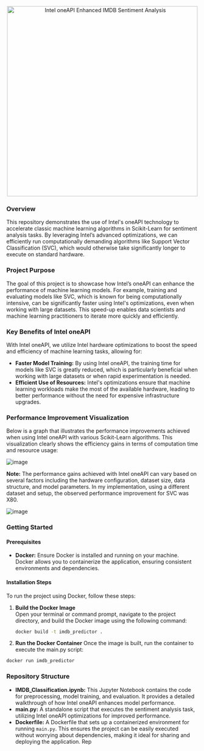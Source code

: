 <p align="center">
  <img src="https://github.com/user-attachments/assets/1a290a9e-66cf-406f-8c76-f86b4fc01be9" alt="Intel oneAPI Enhanced IMDB Sentiment Analysis" width="500" style="background-color: rgba(255, 255, 255, 0.7);">
</p>


### Overview

This repository demonstrates the use of Intel's oneAPI technology to accelerate classic machine learning algorithms in Scikit-Learn for sentiment analysis tasks. By leveraging Intel’s advanced optimizations, we can efficiently run computationally demanding algorithms like Support Vector Classification (SVC), which would otherwise take significantly longer to execute on standard hardware.

### Project Purpose

The goal of this project is to showcase how Intel’s oneAPI can enhance the performance of machine learning models. For example, training and evaluating models like SVC, which is known for being computationally intensive, can be significantly faster using Intel's optimizations, even when working with large datasets. This speed-up enables data scientists and machine learning practitioners to iterate more quickly and efficiently.

### Key Benefits of Intel oneAPI

With Intel oneAPI, we utilize Intel hardware optimizations to boost the speed and efficiency of machine learning tasks, allowing for:

- **Faster Model Training:** By using Intel oneAPI, the training time for models like SVC is greatly reduced, which is particularly beneficial when working with large datasets or when rapid experimentation is needed.
- **Efficient Use of Resources:** Intel's optimizations ensure that machine learning workloads make the most of the available hardware, leading to better performance without the need for expensive infrastructure upgrades.

### Performance Improvement Visualization

Below is a graph that illustrates the performance improvements achieved when using Intel oneAPI with various Scikit-Learn algorithms. This visualization clearly shows the efficiency gains in terms of computation time and resource usage:

![image](https://github.com/user-attachments/assets/802497c2-7408-425c-a205-d2f2a0b6316b)

**Note:** The performance gains achieved with Intel oneAPI can vary based on several factors including the hardware configuration, dataset size, data structure, and model parameters. In my implementation, using a different dataset and setup, the observed performance improvement for SVC was X80.

![image](https://github.com/user-attachments/assets/77d27ce9-1457-4efc-9f74-9d3457de99fd)

### Getting Started

#### Prerequisites

- **Docker:** Ensure Docker is installed and running on your machine. Docker allows you to containerize the application, ensuring consistent environments and dependencies.

#### Installation Steps
To run the project using Docker, follow these steps:

1. **Build the Docker Image**  
   Open your terminal or command prompt, navigate to the project directory, and build the Docker image using the following command:

   ```bash
   docker build -t imdb_predictor . 

2. **Run the Docker Container**
Once the image is built, run the container to execute the main.py script:

```bash
docker run imdb_predictor
```
### Repository Structure

- **IMDB_Classification.ipynb:** This Jupyter Notebook contains the code for preprocessing, model training, and evaluation. It provides a detailed walkthrough of how Intel oneAPI enhances model performance.
- **main.py:** A standalone script that executes the sentiment analysis task, utilizing Intel oneAPI optimizations for improved performance.
- **Dockerfile:** A Dockerfile that sets up a containerized environment for running `main.py`. This ensures the project can be easily executed without worrying about dependencies, making it ideal for sharing and deploying the application.
Rep


